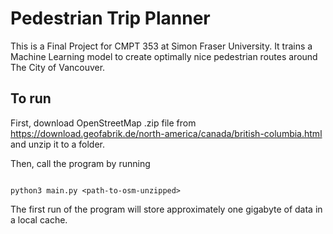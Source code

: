 # Pedestrian Trip Planner

This is a Final Project for CMPT 353 at Simon Fraser University. It trains a Machine Learning model to create optimally nice pedestrian routes around The City of Vancouver.


## To run

First, download OpenStreetMap .zip file from <https://download.geofabrik.de/north-america/canada/british-columbia.html>
and unzip it to a folder.

Then, call the program by running

```console

python3 main.py <path-to-osm-unzipped>
```

The first run of the program will store approximately one gigabyte of data in a local cache.
